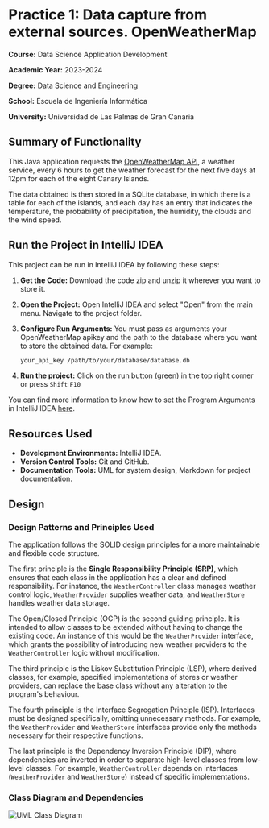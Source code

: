 # Practice 1: Data capture from external sources. OpenWeatherMap
**Course:** Data Science Application Development

**Academic Year:** 2023-2024 

**Degree:** Data Science and Engineering

**School:** Escuela de Ingeniería Informática

**University:** Universidad de Las Palmas de Gran Canaria

## Summary of Functionality
This Java application requests the [OpenWeatherMap API](https://openweathermap.org/api),
a weather service, every 6 hours to get the weather forecast for the next five days at 12pm for each of
the eight Canary Islands.

The data obtained is then stored in a SQLite database, in which there is a table for each of the islands, 
and each day has an entry that indicates the temperature, the probability of precipitation, the humidity, 
the clouds and the wind speed.

## Run the Project in IntelliJ IDEA

This project can be run in IntelliJ IDEA by following these steps:

1. **Get the Code:** Download the code zip and unzip it wherever you want to store it.

2. **Open the Project:** Open IntelliJ IDEA and select "Open" from the main menu. Navigate to the project folder.

3. **Configure Run Arguments:** You must pass as arguments your OpenWeatherMap apikey and the path to the
database where you want to store the obtained data. For example:

   ```bash
   your_api_key /path/to/your/database/database.db
4. **Run the project:** Click on the run button (green) in the top right corner or press `Shift` `F10`

You can find more information to know how to set the Program Arguments in IntelliJ IDEA
[here](https://www.jetbrains.com/help/idea/run-debug-configuration-java-application.html).

## Resources Used

- **Development Environments:** IntelliJ IDEA.
- **Version Control Tools:** Git and GitHub.
- **Documentation Tools:** UML for system design, Markdown for project documentation.

## Design
### Design Patterns and Principles Used

The application follows the SOLID design principles for a more maintainable and flexible code structure.

The first principle is the **Single Responsibility Principle (SRP)**, which ensures that each class in the application 
has a clear and defined responsibility. For instance, the `WeatherController` class manages weather control logic, 
`WeatherProvider` supplies weather data, and `WeatherStore` handles weather data storage.

The Open/Closed Principle (OCP) is the second guiding principle.
It is intended to allow classes to be extended without having to change the existing code. An instance of this would 
be the `WeatherProvider` interface, which grants the possibility of introducing new weather providers to the 
`WeatherController` logic without modification.

The third principle is the Liskov Substitution Principle (LSP), where derived classes, for example, 
specified implementations of stores or weather providers, can replace the base class without any alteration 
to the program's behaviour.

The fourth principle is the Interface Segregation Principle (ISP).
Interfaces must be designed specifically, omitting unnecessary methods. For example, the `WeatherProvider` and 
`WeatherStore` interfaces provide only the methods necessary for their respective functions.

The last principle is the Dependency Inversion Principle (DIP), where dependencies are inverted in order to separate 
high-level classes from low-level classes. For example, `WeatherController` depends on interfaces (`WeatherProvider`
and `WeatherStore`) instead of specific implementations.

### Class Diagram and Dependencies

![UML Class Diagram](weatherDiagramUML.png)